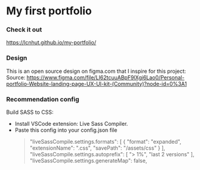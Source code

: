 # My first portfolio
### Check it out
https://lcnhut.github.io/my-portfolio/
### Design
This is an open source design on figma.com that I inspire for this project:
Source: https://www.figma.com/file/LI62tcuuABpF9lXgi6Lao0/Personal-portfolio-Website-landing-page-UX-UI-kit-(Community)?node-id=0%3A1


### Recommendation config
Build SASS to CSS:
- Install VSCode extension: Live Sass Compiler.
- Paste this config into your config.json file
  > "liveSassCompile.settings.formats": [
        {
            "format": "expanded",
            "extensionName": ".css",
            "savePath": "/assets/css"
        }
    ],
    "liveSassCompile.settings.autoprefix": [
        "> 1%",
        "last 2 versions"
    ],
    "liveSassCompile.settings.generateMap": false,